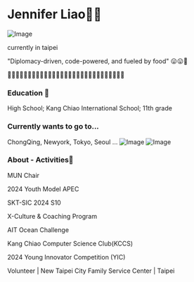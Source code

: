# Jennifer Liao🦩🥞

![Image](https://github.com/user-attachments/assets/d2128daf-09c0-4e64-9931-a65df428db3d)

currently in taipei

"Diplomacy-driven, code-powered, and fueled by food" 😛😛🥑

🍟🧀🍔🥚🍕🥟🍣🧈🥞🍱🍳🥦🍠🍡🥮🍯🍩🍿🍫🍮🧊🥩🥓🍗🍑🍒🍓🍉🍋
### Education 🫧
High School; Kang Chiao International School; 11th grade

### Currently wants to go to...
ChongQing, Newyork, Tokyo, Seoul ...
![Image](https://github.com/user-attachments/assets/0957020d-de8e-4638-89cf-d8f7f066224a)
![Image](https://github.com/user-attachments/assets/00d6d1c8-ed05-4e06-b308-a1f67bb89237)
### About - Activities🌺

MUN Chair

2024 Youth Model APEC

SKT-SIC 2024 S10

X-Culture & Coaching Program

AIT Ocean Challenge

Kang Chiao Computer Science Club(KCCS)

2024 Young Innovator Competition (YIC) 

Volunteer | New Taipei City Family Service Center | Taipei
